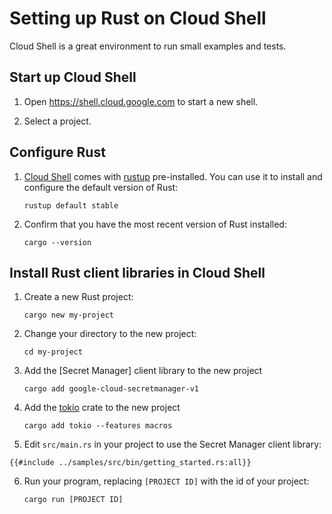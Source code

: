 <!-- 
Copyright 2025 Google LLC

Licensed under the Apache License, Version 2.0 (the "License");
you may not use this file except in compliance with the License.
You may obtain a copy of the License at

    https://www.apache.org/licenses/LICENSE-2.0

Unless required by applicable law or agreed to in writing, software
distributed under the License is distributed on an "AS IS" BASIS,
WITHOUT WARRANTIES OR CONDITIONS OF ANY KIND, either express or implied.
See the License for the specific language governing permissions and
limitations under the License.
-->

# Setting up Rust on Cloud Shell

Cloud Shell is a great environment to run small examples and tests.

## Start up Cloud Shell

1. Open <https://shell.cloud.google.com> to start a new shell.

1. Select a project.

## Configure Rust

1. [Cloud Shell] comes with [rustup] pre-installed. You can use it to install and configure the default version of Rust:

   ```shell
   rustup default stable
   ```

1. Confirm that you have the most recent version of Rust installed:

   ```shell
   cargo --version
   ```

## Install Rust client libraries in Cloud Shell

1. Create a new Rust project:

   ```shell
   cargo new my-project
   ```

1. Change your directory to the new project:

   ```shell
   cd my-project
   ```

1. Add the [Secret Manager] client library to the new project

   ```shell
   cargo add google-cloud-secretmanager-v1
   ```

1. Add the [tokio] crate to the new project

   ```shell
   cargo add tokio --features macros
   ```

1. Edit `src/main.rs` in your project to use the Secret Manager client library:

```rust,ignore,noplayground
{{#include ../samples/src/bin/getting_started.rs:all}}
```

<!-- markdownlint-disable MD029 -->

6. Run your program, replacing `[PROJECT ID]` with the id of your project:

   ```shell
   cargo run [PROJECT ID]
   ```

<!-- markdownlint-enable MD029 -->

[cloud shell]: https://cloud.google.com/shell
[rustup]: https://rust-lang.github.io/rustup/
[tokio]: https://crates.io/crates/tokio
